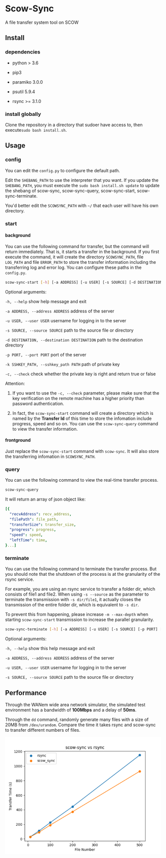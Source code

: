 # Scow-Sync
A file transfer system tool on SCOW

## Install

### dependencies

- python > 3.6
 
- pip3

- paramiko 3.0.0

- psutil 5.9.4 

- rsync >= 3.1.0

### install globally

Clone the repository in a directory that sudoer have access to, then execute`sudo bash install.sh`. 

## Usage

### config

You can edit the `config.py` to configure the default path. 

Edit the `SHEBANG_PATH` to use the interpreter that you want. If you update the `SHEBANG_PATH`, you must execute the `sudo bash install.sh update` to update the shebang of scow-sync, scow-sync-query, scow-sync-start, scow-sync-terminate.

You'd better edit the `SCOWSYNC_PATH` with `~/` that each user will have his own directory.

### start

#### background

You can use the following command for transfer, but the command will return immediately. That is, it starts a transfer in the background. If you first execute the command, it will create the directory `SCOWSYNC_PATH`, file `LOG_PATH` and file `ERROR_PATH` to store the transfer information including the transferring log and error log. You can configure these paths in the `config.py`.

```bash
scow-sync-start [-h] [-a ADDRESS] [-u USER] [-s SOURCE] [-d DESTINATION] [-p PORT] [-k SSHKEY_PATH]
```

Optional arguments:

  `-h, --help`  show help message and exit

  `-a ADDRESS, --address ADDRESS` address of the server

  `-u USER, --user USER`  username for logging in to the server

  `-s SOURCE, --source SOURCE`  path to the source file or directory

  `-d DESTINATION, --destination DESTINATION` path to the destination directory
  
  `-p PORT, --port PORT`  port of the server

  `-k SSHKEY_PATH, --sshkey_path PATH`  path of private key

  `-c, --check` check whether the private key is right and return true or false

Attention: 

1. If you want to use the `-c, --check` parameter, please make sure that the key verification on the remote machine has a higher priority than password authentication.
   
2. In fact, the `scow-sync-start` command will create a directory which is named by the **Transfer Id** of this time to store the infomation include progress, speed and so on. You can use the `scow-sync-query` command to view the transfer information.

#### frontground

Just replace the `scow-sync-start` command with `scow-sync`. It will also store the transferring infomation in `SCOWSYNC_PATH`.

### query

You can use the following command to view the real-time transfer process.

```bash
scow-sync-query
```

It will return an array of json object like:

```yaml
[{
  "recvAddress": recv_address, 
  "filePath": file_path, 
  "transferSize": transfer_size,
  "progress": progress, 
  "speed": speed, 
  "leftTime": time,
}...]
```

### terminate

You can use the following command to terminate the transfer process. But you should note that the shutdown of the process is at the granularity of the rsync service. 

For example, you are using an rsync service to transfer a folder dir, which consists of file1 and file2. When using `-s --source` as the parameter to terminate the transmission with `-s dir/file1`, it actually closes the transmission of the entire folder dir, which is equivalent to `-s dir`.

To prevent this from happening, please increase `-m --max-depth` when starting `scow-sync-start` transmission to increase the parallel granularity.

```bash
scow-sync-terminate [-h] [-a ADDRESS] [-u USER] [-s SOURCE] [-p PORT] [-k SSHKEY_PATH]
```

Optional arguments:

  `-h, --help`  show this help message and exit

  `-a ADDRESS, --address ADDRESS` address of the server

  `-u USER, --user USER`  username for logging in to the server

  `-s SOURCE, --source SOURCE`  path to the source file or directory


## Performance

Through the WANem wide area network simulator, the simulated test environment has a bandwidth of **100Mbps** and a delay of **50ms**.

Through the `dd` command, randomly generate many files with a size of 20MB from `/dev/urandom`. Compare the time it takes rsync and scow-sync to transfer different numbers of files.

![Performance Test](scow_sync_performance.png "Performance Test")

  